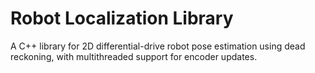 # Robot Localization Library

A C++ library for 2D differential-drive robot pose estimation using dead reckoning, with multithreaded support for encoder updates.

